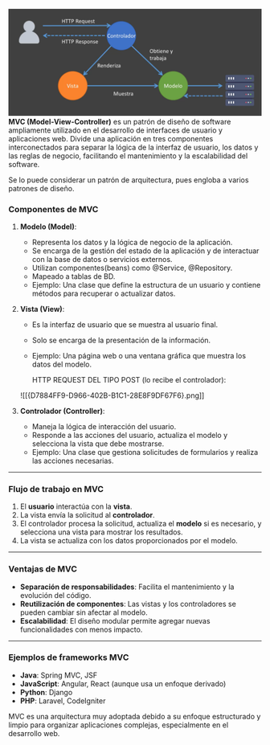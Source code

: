 ![{78A0B196-FF01-4D6B-964A-24B317B0452B}.png](Resources/{78A0B196-FF01-4D6B-964A-24B317B0452B}.png)
**MVC (Model-View-Controller)** es un patrón de diseño de software ampliamente utilizado en el desarrollo de interfaces de usuario y aplicaciones web. Divide una aplicación en tres componentes interconectados para separar la lógica de la interfaz de usuario, los datos y las reglas de negocio, facilitando el mantenimiento y la escalabilidad del software.

Se lo puede considerar un patrón de arquitectura, pues engloba a varios patrones de diseño.

### **Componentes de MVC**

1. **Modelo (Model)**:
    
    - Representa los datos y la lógica de negocio de la aplicación.
    - Se encarga de la gestión del estado de la aplicación y de interactuar con la base de datos o servicios externos.
    - Utilizan componentes(beans) como @Service, @Repository.
    - Mapeado a tablas de BD.
    - Ejemplo: Una clase que define la estructura de un usuario y contiene métodos para recuperar o actualizar datos.
    
1. **Vista (View)**:
    
    - Es la interfaz de usuario que se muestra al usuario final.
    - Solo se encarga de la presentación de la información.
    - Ejemplo: Una página web o una ventana gráfica que muestra los datos del modelo.


		HTTP REQUEST DEL TIPO POST (lo recibe el controlador):
		
	 ![[{D7884FF9-D966-402B-B1C1-28E8F9DF67F6}.png]]
1. **Controlador (Controller)**:
    
    - Maneja la lógica de interacción del usuario.
    - Responde a las acciones del usuario, actualiza el modelo y selecciona la vista que debe mostrarse.
    - Ejemplo: Una clase que gestiona solicitudes de formularios y realiza las acciones necesarias.

---

### **Flujo de trabajo en MVC**

1. El **usuario** interactúa con la **vista**.
2. La vista envía la solicitud al **controlador**.
3. El controlador procesa la solicitud, actualiza el **modelo** si es necesario, y selecciona una vista para mostrar los resultados.
4. La vista se actualiza con los datos proporcionados por el modelo.

---

### **Ventajas de MVC**

- **Separación de responsabilidades**: Facilita el mantenimiento y la evolución del código.
- **Reutilización de componentes**: Las vistas y los controladores se pueden cambiar sin afectar al modelo.
- **Escalabilidad**: El diseño modular permite agregar nuevas funcionalidades con menos impacto.

---

### **Ejemplos de frameworks MVC**

- **Java**: Spring MVC, JSF
- **JavaScript**: Angular, React (aunque usa un enfoque derivado)
- **Python**: Django
- **PHP**: Laravel, CodeIgniter

MVC es una arquitectura muy adoptada debido a su enfoque estructurado y limpio para organizar aplicaciones complejas, especialmente en el desarrollo web.